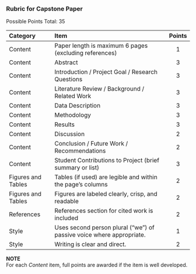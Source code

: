 ### Rubric for Capstone Paper

Possible Points Total: 35

| Category   | Item    | Points |
| :-------- | :------- | :-------: |
| Content | Paper length is maximum 6 pages (excluding references) | 1 |
| Content | Abstract | 3 |
| Content | Introduction / Project Goal / Research Questions | 3 |
| Content | Literature Review / Background / Related Work | 3 |
| Content | Data Description | 3 |
| Content | Methodology | 3 |
| Content | Results | 3 |
| Content | Discussion | 2 |
| Content | Conclusion / Future Work / Recommendations | 2 |
| Content | Student Contributions to Project (brief summary or list) | 3 |
| Figures and Tables | Tables (if used) are legible and within the page’s columns | 2 |
| Figures and Tables | Figures are labeled clearly, crisp, and readable | 2 |
| References | References section for cited work is included | 2 |
| Style | Uses second person plural (“we”) of passive voice where appropriate. | 1 |
| Style | Writing is clear and direct. | 2 |

**NOTE**  
For each *Content* item, full points are awarded if the item is well developed. 
